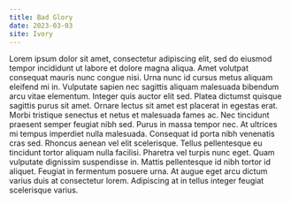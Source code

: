 ```yaml
---
title: Bad Glory
date: 2023-03-03
site: Ivory
---
```


Lorem ipsum dolor sit amet, consectetur adipiscing elit, sed do eiusmod tempor incididunt ut labore et dolore magna aliqua. Amet volutpat consequat mauris nunc congue nisi. Urna nunc id cursus metus aliquam eleifend mi in. Vulputate sapien nec sagittis aliquam malesuada bibendum arcu vitae elementum. Integer quis auctor elit sed. Platea dictumst quisque sagittis purus sit amet. Ornare lectus sit amet est placerat in egestas erat. Morbi tristique senectus et netus et malesuada fames ac. Nec tincidunt praesent semper feugiat nibh sed. Purus in massa tempor nec. At ultrices mi tempus imperdiet nulla malesuada. Consequat id porta nibh venenatis cras sed. Rhoncus aenean vel elit scelerisque. Tellus pellentesque eu tincidunt tortor aliquam nulla facilisi. Pharetra vel turpis nunc eget. Quam vulputate dignissim suspendisse in. Mattis pellentesque id nibh tortor id aliquet. Feugiat in fermentum posuere urna. At augue eget arcu dictum varius duis at consectetur lorem. Adipiscing at in tellus integer feugiat scelerisque varius.
